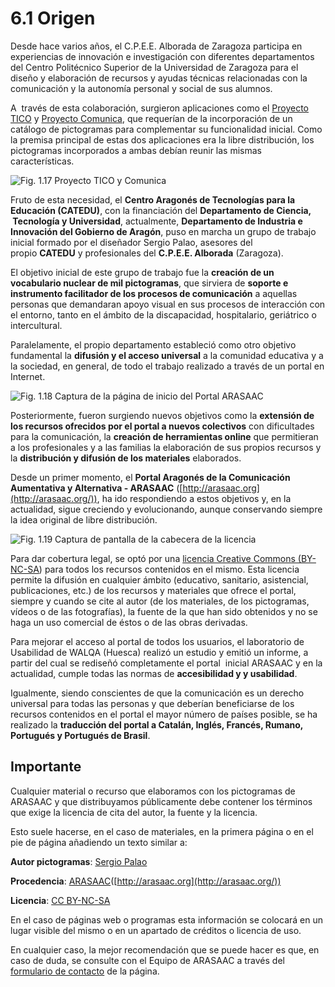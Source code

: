 
# 6.1 Origen

Desde hace varios años, el C.P.E.E. Alborada de Zaragoza participa en experiencias de innovación e investigación con diferentes departamentos del Centro Politécnico Superior de la Universidad de Zaragoza para el diseño y elaboración de recursos y ayudas técnicas relacionadas con la comunicación y la autonomía personal y social de sus alumnos.

A  través de esta colaboración, surgieron aplicaciones como el [Proyecto TICO](http://www.proyectotico.es)<cite> </cite>y [Proyecto Comunica](http://dihana.cps.unizar.es/~alborada/herramientas.html), que requerían de la incorporación de un catálogo de pictogramas para complementar su funcionalidad inicial. Como la premisa principal de estas dos aplicaciones era la libre distribución, los pictogramas incorporados a ambas debían reunir las mismas características.

![Fig. 1.17 Proyecto TICO y Comunica](https://lh3.googleusercontent.com/-G1UfDCZKShg/Tf37Dz8Ub4I/AAAAAAAAAFQ/ruFYlGsG_W0/w640-h320-no/tico.jpg)

Fruto de esta necesidad, el **Centro Aragonés de Tecnologías para la Educación (CATEDU)**, con la financiación del **Departamento de Ciencia,  Tecnología y Universidad**, actualmente, **Departamento de Industria e Innovación del Gobierno de Aragón**, puso en marcha un grupo de trabajo inicial formado por el diseñador Sergio Palao, asesores del propio **CATEDU** y profesionales del **C.P.E.E. Alborada** (Zaragoza).

El objetivo inicial de este grupo de trabajo fue la **creación de un vocabulario nuclear de mil pictogramas**, que sirviera de **soporte e instrumento facilitador de los procesos de comunicación** a aquellas personas que demandaran apoyo visual en sus procesos de interacción con el entorno, tanto en el ámbito de la discapacidad, hospitalario, geriátrico o intercultural. 

Paralelamente, el propio departamento estableció como otro objetivo fundamental la **difusión y el acceso universal** a la comunidad educativa y a la sociedad, en general, de todo el trabajo realizado a través de un portal en Internet.

![Fig. 1.18 Captura de la página de inicio del Portal ARASAAC](https://lh5.googleusercontent.com/-Py1MRJlaMzc/UegxRFSn4CI/AAAAAAAAAsQ/0z-KntSN2QQ/w724-h553-no/ARASAAC-+Portal+Aragon%25C3%25A9s+de+la+Comunicaci%25C3%25B3n+Aumentativa+y+Alternativa.jpeg)

Posteriormente, fueron surgiendo nuevos objetivos como la **extensión de los recursos ofrecidos por el portal a nuevos colectivos** con dificultades para la comunicación, la **creación de herramientas online** que permitieran a los profesionales y a las familias la elaboración de sus propios recursos y la **distribución y difusión de los materiales** elaborados. 

Desde un primer momento, el **Portal Aragonés de la Comunicación Aumentativa y Alternativa - ARASAAC** ([http://arasaac.org](http://arasaac.org/)), ha ido respondiendo a estos objetivos y, en la actualidad, sigue creciendo y evolucionando, aunque conservando siempre la idea original de libre distribución.

![Fig. 1.19 Captura de pantalla de la cabecera de la licencia](https://lh4.googleusercontent.com/-GGdBW7nvHD0/UlL2nH9nX-I/AAAAAAAABUM/g-V8pAed9Zk/w707-h117-no/CC+BY+NC+SA+3.0+ES.png)

Para dar cobertura legal, se optó por una [licencia Creative Commons (BY-NC-SA](http://creativecommons.org/licenses/by-nc-sa/3.0/es/)) para todos los recursos contenidos en el mismo. Esta licencia permite la difusión en cualquier ámbito (educativo, sanitario, asistencial, publicaciones, etc.) de los recursos y materiales que ofrece el portal, siempre y cuando se cite al autor (de los materiales, de los pictogramas, vídeos o de las fotografías), la fuente de la que han sido obtenidos y no se haga un uso comercial de éstos o de las obras derivadas. 

Para mejorar el acceso al portal de todos los usuarios, el laboratorio de Usabilidad de WALQA (Huesca) realizó un estudio y emitió un informe, a partir del cual se rediseñó completamente el portal  inicial ARASAAC y en la actualidad, cumple todas las normas de **accesibilidad y y usabilidad**. 

Igualmente, siendo conscientes de que la comunicación es un derecho universal para todas las personas y que deberían beneficiarse de los recursos contenidos en el portal el mayor número de países posible, se ha realizado la **traducción del portal a Catalán, Inglés, Francés, Rumano, Portugués y Portugués de Brasil**. 

## Importante

Cualquier material o recurso que elaboramos con los pictogramas de ARASAAC y que distribuyamos públicamente debe contener los términos que exige la licencia de cita del autor, la fuente y la licencia.

Esto suele hacerse, en el caso de materiales, en la primera página o en el pie de página añadiendo un texto similar a:

**Autor pictogramas**: [Sergio Palao](http://www.palao.es/)

**Procedencia**: [ARASAAC](http://arasaac.org/)([http://arasaac.org](http://arasaac.org/))

**Licencia**: [CC BY-NC-SA](http://creativecommons.org/licenses/by-nc-sa/3.0/es/)

En el caso de páginas web o programas esta información se colocará en un lugar visible del mismo o en un apartado de créditos o licencia de uso.

En cualquier caso, la mejor recomendación que se puede hacer es que, en caso de duda, se consulte con el Equipo de ARASAAC a través del [formulario de contacto](http://arasaac.org/contacta.php) de la página.

